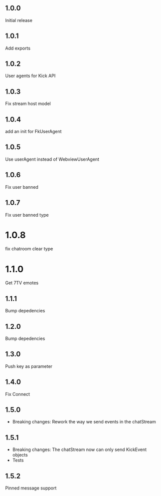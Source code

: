 ## 1.0.0

Initial release

## 1.0.1

Add exports

## 1.0.2

User agents for Kick API

## 1.0.3

Fix stream host model

## 1.0.4

add an init for FkUserAgent

## 1.0.5

Use userAgent instead of WebviewUserAgent

## 1.0.6

Fix user banned

## 1.0.7

Fix user banned type

# 1.0.8

fix chatroom clear type

# 1.1.0

Get 7TV emotes

## 1.1.1

Bump depedencies

## 1.2.0

Bump depedencies

## 1.3.0

Push key as parameter

## 1.4.0

Fix Connect

## 1.5.0
- Breaking changes: Rework the way we send events in the chatStream

## 1.5.1
- Breaking changes: The chatStream now can only send KickEvent objects
- Tests

## 1.5.2
Pinned message support